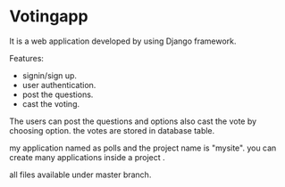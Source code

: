 # Votingapp
It is a web application developed by using Django framework.

Features:
- signin/sign up.
- user authentication.
- post the questions.
- cast the voting.

The users can post the questions and options also cast the vote by choosing option. the votes are stored in database table.

my application named as polls and the project name is "mysite".
you can create many applications inside a project .


all files available under master branch.
